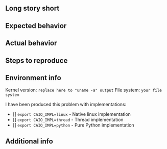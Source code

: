 ## Long story short

<!-- Please describe your problem and why the fix is ​​important. -->

## Expected behavior

<!-- What is the behavior you expect? -->

## Actual behavior

<!-- What's actually happening? -->

## Steps to reproduce

<!-- Please describe steps to reproduce the issue.
     If you have a script that does that please include it here within
     markdown code markup -->

## Environment info

Kernel version: `replace here to "uname -a" output`
File system: `your file system`

I have been produced this problem with implementations:

 * [<!-- X -->] `export CAIO_IMPL=linux` - Native linux implementation
 * [<!-- X -->] `export CAIO_IMPL=thread` - Thread implementation
 * [<!-- X -->] `export CAIO_IMPL=python` - Pure Python implementation

## Additional info

<!-- Describe the addition environment info you have that lead to your issue.
     This includes library version, linux distro may be, and other bits that
     are related to your case. -->
